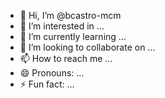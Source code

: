 - 👋 Hi, I’m @bcastro-mcm
- 👀 I’m interested in ...
- 🌱 I’m currently learning ...
- 💞️ I’m looking to collaborate on ...
- 📫 How to reach me ...
- 😄 Pronouns: ...
- ⚡ Fun fact: ...

<!---
bcastro-mcm/bcastro-mcm is a ✨ special ✨ repository because its `README.md` (this file) appears on your GitHub profile.
You can click the Preview link to take a look at your changes.
--->
